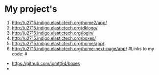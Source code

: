 # **My project's**
1. http://u2715.indigo.elastictech.org/home2/app/
2. http://u2715.indigo.elastictech.org/dklogo/
3. http://u2715.indigo.elastictech.org/login/
4. http://u2715.indigo.elastictech.org/boxes/
5. http://u2715.indigo.elastictech.org/home/app/
6. http://u2715.indigo.elastictech.org/home-next-page/app/
#Links to my code: #

- https://github.com/iomtt94/boxes
- 
